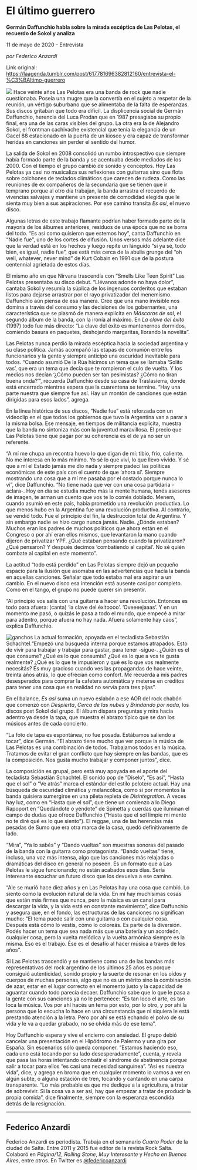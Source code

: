 # El último guerrero

**Germán Daffunchio habla sobre la mirada escéptica de Las Pelotas, el recuerdo de Sokol y analiza**

11 de mayo de 2020 - Entrevista

_por Federico Anzardi_

Link original: https://laagenda.tumblr.com/post/617781696382812160/entrevista-el-%C3%BAltimo-guerrero

![](https://64.media.tumblr.com/b350c1eb86b98ded7123c265ee3c4e3e/4578e421a40686ea-06/s500x750/0eb470a47bfd6a562194fd4c3cadba11bde8b81c.jpg)
Hace veinte años Las Pelotas era una banda de rock que nadie cuestionaba. Poseía una mugre que la convertía en el sujeto a respetar de la reunión, un vértigo suburbano que se alimentaba de la falta de esperanzas. Sus discos gritaban que todo era difícil. La displicencia social de Germán Daffunchio, herencia del Luca Prodan que en 1987 presagiaba su propio final, era una de las caras visibles del grupo. La otra era la de Alejandro Sokol, el frontman cachivache existencial que tenía la elegancia de un Gacel 88 estacionado en la puerta de un kiosco y era capaz de transformar heridas en canciones sin perder el sentido del humor.

La salida de Sokol en 2008 consolidó un rumbo introspectivo que siempre había formado parte de la banda y se acentuaba desde mediados de los 2000. Con el tiempo el grupo cambió de sonido y conceptos. Hoy Las Pelotas ya casi no musicaliza sus reflexiones con guitarras sino que flota sobre colchones de teclados climáticos que carecen de rudeza. Como las reuniones de ex compañeros de la secundaria que se tienen que ir temprano porque al otro día trabajan, la banda arrastra el recuerdo de vivencias salvajes y mantiene un presente de comodidad elegida que le sienta muy bien a sus aspiraciones. Por ese camino transita *Es así*, el nuevo disco.

Algunas letras de este trabajo flamante podrían haber formado parte de la mayoría de los álbumes anteriores, residuos de una época que no se borra del todo. “Es así como quisieron que estemos hoy”, canta Daffunchio en “Nadie fue”, uno de los cortes de difusión. Unos versos más adelante dice que la verdad está en los hechos y luego repite un lánguido “si ya sé, todo bien, es igual, nadie fue”, que está más cerca de la abulia grunge del “oh well, whatever, never mind” de Kurt Cobain en 1991 que de la postura centennial agrietada de estos días.

El mismo año en que Nirvana trascendía con “Smells Like Teen Spirit” Las Pelotas presentaba su disco debut. “Llévanos adonde no haya dolor”, cantaba Sokol y resumía la súplica de los ingenuos corderitos que estaban listos para dejarse arrastrar por el rayo privatizador del menemismo. Daffunchio aún piensa de esa manera. Cree que una mano invisible nos domina a través del consumo y las decisiones de los gobernantes, una característica que se plasmó de manera explícita en *Máscaras de sal*, el segundo álbum de la banda, con la ironía al máximo. En *La clave del éxito* (1997) todo fue más directo: “La clave del éxito es mantenernos dormidos, comiendo basura en paquetes, deshojando margaritas, llorando la novelita”. 

Las Pelotas nunca perdió la mirada escéptica hacia la sociedad argentina y su clase política. Jamás acompañó las etapas de comunión entre los funcionarios y la gente y siempre anticipó una oscuridad inevitable para todos. “Cuando asumió De la Rúa hicimos un tema que se llamaba ‘Solito vas’, que era un tema que decía que te rompieron el culo de vuelta. Y los medios nos decían ‘¿Cómo pueden ser tan pesimistas? ¿Cómo no tiran buena onda?’”, recuerda Daffunchio desde su casa de Traslasierra, donde está encerrado mientras espera que la cuarentena se termine. “Hay una parte nuestra que siempre fue así. Hay un montón de canciones que están dirigidas para esos lados”, agrega.

En la línea histórica de sus discos, “Nadie fue” está reforzada con un videoclip en el que todos los gobiernos que tuvo la Argentina van a parar a la misma bolsa. Ese mensaje, en tiempos de militancia explícita, muestra que la banda no sintoniza más con la juventud maravillosa. El precio que Las Pelotas tiene que pagar por su coherencia es el de ya no ser un referente. 

“A mí me chupa un recontra huevo lo que digan de mí: tibio, frío, caliente. No me interesa en lo más mínimo. Yo sé lo que viví, lo que llevo vivido. Y sé que a mí el Estado jamás me dio nada y siempre padecí las políticas económicas de este país con el cuento de que ‘ahora sí’. Siempre mostrando una cosa que a mí me pasaba por el costado porque nunca lo vi”, dice Daffunchio. “No tiene nada que ver con una cosa partidaria -aclara-. Hoy en día se estudia mucho más la mente humana, tenés asesores de imagen, te arman un cuento que vos te lo comés doblado. Menem, cuando asumió en este país, había prometido una revolución productiva. Lo que menos hubo en la Argentina fue una revolución productiva. Al contrario, se vendió todo. Fue el principio del fin, la destrucción total de Argentina. Y sin embargo nadie se hizo cargo nunca jamás. Nadie. ¿Dónde estaban? Muchos eran los padres de muchos políticos que ahora están en el Congreso o por ahí eran ellos mismos, que levantaron la mano cuando dijeron de privatizar YPF. ¿Qué estaban pensando cuando la privatizaron? ¿Qué pensaron? Y después decimos ‘combatiendo al capital’. No sé quién combate al capital en este momento”.

La actitud “todo está perdido” en Las Pelotas siempre dejó un pequeño espacio para la ilusión que asomaba en las advertencias que hacía la banda en aquellas canciones. Señalar que todo estaba mal era aspirar a un cambio. En el nuevo disco esa intención está ausente casi por completo. Como en el tango, el grupo no puede querer sin presentir. 

“Al principio vos salís con una guitarra a hacer una revolución. Entonces es todo para afuera: (canta) ‘la clave del éxitoooo’. ‘Oveeeejaaas’. Y en un momento me pasó, o quizás le pasa a todo el mundo, que empecé a mirar para adentro, porque afuera no hay nada. Afuera solamente hay caos”, explica Daffunchio.

![ganchos](https://64.media.tumblr.com/0abcc720667d9d268de1429f3cc7fae6/4578e421a40686ea-a7/s500x750/6fbb5cb938fcb5e0f04f6cd941db474791ee72eb.jpg) La actual formación, apoyada en el tecladista Sebastián Schachtel.“Empezó una búsqueda interna porque estamos atrapados. Esto de vivir para trabajar y trabajar para gastar, para tener -sigue-. ¿Quién es el que consume? ¿Qué es lo que consumís? ¿Qué es lo que a vos te gusta realmente? ¿Qué es lo que te impusieron y qué es lo que vos realmente necesitás? Es muy gracioso cuando ves las propagandas de hace veinte, treinta años atrás, lo que ofrecían como confort. Me recuerda a mis padres desesperados para comprar la cafetera automática y meterse en créditos para tener una cosa que en realidad no servía para tres pijas”.

En el balance, *Es así* suma un nuevo eslabón a ese AOR del rock chabón que comenzó con *Despierta*, *Cerca de las nubes* y *Brindando por nada*, los discos post Sokol del grupo. El álbum dispara preguntas y mira hacia adentro ya desde la tapa, que muestra el abrazo típico que se dan los músicos antes de cada concierto. 

“La foto de tapa es espontánea, no fue posada. Estábamos saliendo a tocar”, dice Germán. “El abrazo tiene mucho que ver porque la música de Las Pelotas es una combinación de todos. Trabajamos todos en la música. Tratamos de evitar el gran conflicto que hay siempre en las bandas, que es la composición. Nos gusta mucho trabajar y componer juntos”, dice. 

La composición es grupal, pero está muy apoyada en el aporte del tecladista Sebastián Schachtel. El sonido pop de “Díselo”, “Es así”, “Hasta que el sol” o “Ve atrás” marca el estándar del estilo pelotero actual. Hay una búsqueda de oscuridad climática y melancólica, como si por momentos la banda quisiera sumergirse en una pileta repleta de *Disintegration*. A veces hay luz, como en “Hasta que el sol”, que tiene un comienzo a lo Diego Rapoport en “Quedándote o yéndote” de Spinetta y cuerdas que iluminan el campo de dudas que ofrece Daffunchio (“Hasta que el sol limpie mi mente no te diré qué es lo que siento”). El reggae, una de las herencias más pesadas de Sumo que era otra marca de la casa, quedó definitivamente de lado. 

“Mira”, “Ya lo sabés” y “Dando vueltas” son muestras sonoras del pasado de la banda con la guitarra como protagonista. “Dando vueltas” tiene, incluso, una voz más intensa, algo que las canciones más relajadas o dramáticas del disco en general no poseen. Es un formato que a Las Pelotas le sigue funcionando; no están acabados esos días. Sería interesante escuchar un futuro disco que los devuelva a ese camino. 

“Ale se murió hace diez años y en Las Pelotas hay una cosa que cambió. Lo siento como la evolución natural de la vida. En mí hay muchísimas cosas que están más firmes que nunca, pero la música es un canal para descargar la vida, y la vida está en constante movimiento”, dice Daffunchio y asegura que, en el fondo, las estructuras de las canciones no significan mucho: “El tema puede salir con una guitarra o con cualquier cosa. Después está cómo lo vestís, cómo lo coloreás. Es parte de la diversión. Podés hacer un tema que sea nada más que una batería y un acordeón, cualquier cosa, pero la vuelta melódica y la vuelta armónica siempre es la misma. Eso es el trabajo. Ése es el desafío al hacer música a través de los años”.

Si Las Pelotas trascendió y se mantiene como una de las bandas más representativas del rock argentino de los últimos 25 años es porque consiguió autenticidad, sonido propio y la suerte de resonar en los oídos y cuerpos de muchas personas, algo que no es un mérito sino la combinación de azar, estar en el lugar correcto en el momento justo y la capacidad de aguantar cuando todo parecía decaer. Daffunchio sabe que lo que le pasa a la gente con sus canciones ya no le pertenece: “Es tan loco el arte, es tan loca la música. Vos por ahí hacés un tema por esto, por lo otro, y por ahí la persona que lo escucha lo hace en una circunstancia que ni siquiera le está prestando atención a la letra. Pero por ahí se está echando el polvo de su vida y le va a quedar grabado, no se olvida más de ese tema”. 

Hoy Daffunchio espera y vive el encierro con ansiedad. El grupo debió cancelar una presentación en el Hipódromo de Palermo y una gira por España. Sin escenarios sólo queda componer. “Estamos haciendo eso, cada uno está tocando por su lado desesperadamente”, cuenta, y revela que pasa las horas intentando combatir el síndrome de abstinencia porque salir a tocar para ellos “es casi una necesidad sanguínea”. “Así es nuestra vida”, dice, y agrega en broma que en cualquier momento lo vamos a ver en algún subte, o alguna estación de tren, tocando y cantando en una carpa transparente. “Lo más probable es que me dedique a la agricultura, a tratar de sobrevivir. Si la cosa va a ser así, hay que empezar a tratar de producir la propia comida”, dice finalmente, siempre con la esperanza escondida detrás de la resignación.

  




---

 Federico Anzardi
-----------------

 Federico Anzardi es periodista. Trabaja en el semanario *Cuarto Poder* de la ciudad de Salta. Entre 2011 y 2015 fue editor de la revista Rock Salta. Colaboró en *Página/12*, *Rolling Stone*, *Muy Interesante* y *Hecho en Buenos Aires*, entre otros. En Twitter es [@federicoanzardi](https://twitter.com/federicoanzardi%20) 

